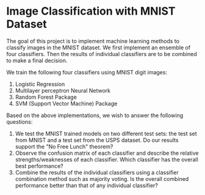 # Image Classification with MNIST Dataset

The goal of this project is to implement machine learning methods to classify images in the MNIST dataset. We first implement an ensemble of four classifiers. Then the results of individual classifiers are to be combined to make a final decision.

We train the following four classifiers using MNIST digit images:
1. Logistic Regression
2. Multilayer perceptron Neural Network
3. Random Forest Package
4. SVM (Support Vector Machine) Package

Based on the above implementations, we wish to answer the following questions:
1. We test the MNIST trained models on two different test sets: the test set from MNIST and a test set from the USPS dataset. Do our results support the "No Free Lunch" theorem?
2. Observe the confusion matrix of each classifier and describe the relative strengths/weaknesses of each classifier. Which classifier has the overall best performance?
3. Combine the results of the individual classifiers using a classifier combination method such as majority voting. Is the overall combined performance better than that of any individual classifier?
